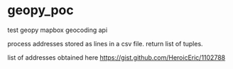 # geopy_poc
 test geopy mapbox geocoding api

process addresses stored as lines in a csv file.  return list of tuples.  

list of addresses obtained here
https://gist.github.com/HeroicEric/1102788
